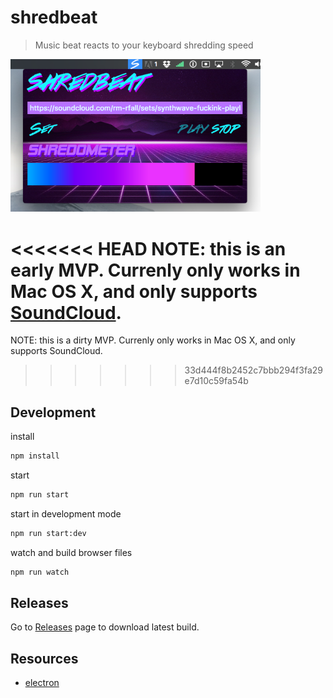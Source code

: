 # shredbeat

> Music beat reacts to your keyboard shredding speed

<img src="https://github.com/miguelmota/shredbeat/blob/master/screenshot.png?raw=true" width="400">

<<<<<<< HEAD
NOTE: this is an early MVP. Currenly only works in Mac OS X, and only supports [SoundCloud](https://soundcloud.com).
=======
NOTE: this is a dirty MVP. Currenly only works in Mac OS X, and only supports SoundCloud.
>>>>>>> 33d444f8b2452c7bbb294f3fa29e7d10c59fa54b

## Development

install

```bash
npm install
```

start

```bash
npm run start
```

start in development mode

```bash
npm run start:dev
```

watch and build browser files

```bash
npm run watch
```

## Releases

Go to [Releases](https://github.com/miguelmota/shredbeat/releases) page to download latest build.

## Resources

- [electron](http://electron.atom.io)
